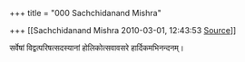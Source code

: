 +++
title = "000 Sachchidanand Mishra"

+++
[[Sachchidanand Mishra	2010-03-01, 12:43:53 [Source](https://groups.google.com/g/bvparishat/c/drATJ6rTWGo)]]



सर्वेषां विद्वत्परिषत्सदस्यानां होलिकोत्सवावसरे हार्दिकमभिनन्दनम्।

